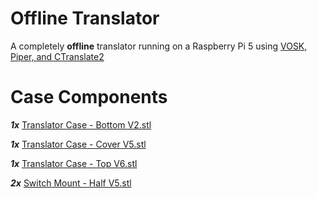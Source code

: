# Offline Translator
A completely **offline** translator running on a Raspberry Pi 5 using <ins>VOSK, Piper, and CTranslate2<ins>

# Case Components
***1x*** <ins>Translator Case - Bottom V2.stl<ins>

***1x*** <ins>Translator Case - Cover V5.stl<ins>

***1x*** <ins>Translator Case - Top V6.stl<ins>

***2x*** <ins>Switch Mount - Half V5.stl<ins>
